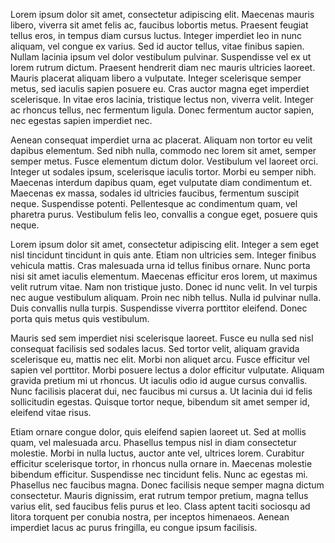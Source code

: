 

Lorem ipsum dolor sit amet, consectetur adipiscing elit. Maecenas mauris libero, viverra sit amet felis ac, faucibus lobortis metus. Praesent feugiat tellus eros, in tempus diam cursus luctus. Integer imperdiet leo in nunc aliquam, vel congue ex varius. Sed id auctor tellus, vitae finibus sapien. Nullam lacinia ipsum vel dolor vestibulum pulvinar. Suspendisse vel ex ut lorem rutrum dictum. Praesent hendrerit diam nec mauris ultricies laoreet. Mauris placerat aliquam libero a vulputate. Integer scelerisque semper metus, sed iaculis sapien posuere eu. Cras auctor magna eget imperdiet scelerisque. In vitae eros lacinia, tristique lectus non, viverra velit. Integer ac rhoncus tellus, nec fermentum ligula. Donec fermentum auctor sapien, nec egestas sapien imperdiet nec.

Aenean consequat imperdiet urna ac placerat. Aliquam non tortor eu velit dapibus elementum. Sed nibh nulla, commodo nec lorem sit amet, semper semper metus. Fusce elementum dictum dolor. Vestibulum vel laoreet orci. Integer ut sodales ipsum, scelerisque iaculis tortor. Morbi eu semper nibh. Maecenas interdum dapibus quam, eget vulputate diam condimentum et. Maecenas ex massa, sodales id ultricies faucibus, fermentum suscipit neque. Suspendisse potenti. Pellentesque ac condimentum quam, vel pharetra purus. Vestibulum felis leo, convallis a congue eget, posuere quis neque.

Lorem ipsum dolor sit amet, consectetur adipiscing elit. Integer a sem eget nisl tincidunt tincidunt in quis ante. Etiam non ultricies sem. Integer finibus vehicula mattis. Cras malesuada urna id tellus finibus ornare. Nunc porta nisi sit amet iaculis elementum. Maecenas efficitur eros lorem, ut maximus velit rutrum vitae. Nam non tristique justo. Donec id nunc velit. In vel turpis nec augue vestibulum aliquam. Proin nec nibh tellus. Nulla id pulvinar nulla. Duis convallis nulla turpis. Suspendisse viverra porttitor eleifend. Donec porta quis metus quis vestibulum.

Mauris sed sem imperdiet nisi scelerisque laoreet. Fusce eu nulla sed nisl consequat facilisis sed sodales lacus. Sed tortor velit, aliquam gravida scelerisque eu, mattis nec elit. Morbi non aliquet arcu. Fusce efficitur vel sapien vel porttitor. Morbi posuere lectus a dolor efficitur vulputate. Aliquam gravida pretium mi ut rhoncus. Ut iaculis odio id augue cursus convallis. Nunc facilisis placerat dui, nec faucibus mi cursus a. Ut lacinia dui id felis sollicitudin egestas. Quisque tortor neque, bibendum sit amet semper id, eleifend vitae risus.

Etiam ornare congue dolor, quis eleifend sapien laoreet ut. Sed at mollis quam, vel malesuada arcu. Phasellus tempus nisl in diam consectetur molestie. Morbi in nulla luctus, auctor ante vel, ultrices lorem. Curabitur efficitur scelerisque tortor, in rhoncus nulla ornare in. Maecenas molestie bibendum efficitur. Suspendisse nec tincidunt felis. Nunc ac egestas mi. Phasellus nec faucibus magna. Donec facilisis neque semper magna dictum consectetur. Mauris dignissim, erat rutrum tempor pretium, magna tellus varius elit, sed faucibus felis purus et leo. Class aptent taciti sociosqu ad litora torquent per conubia nostra, per inceptos himenaeos. Aenean imperdiet lacus ac purus fringilla, eu congue ipsum facilisis. 